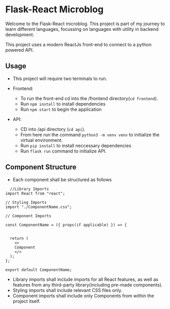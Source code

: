 # Flask-React Microblog
   Welcome to the Flask-React microblog. This project is part of my journey to learn different languages, focussing on languages with utility in backend development. 

   This project uses a modern ReactJs front-end to connect to a python powered API. 

## Usage
  - This project will require two terminals to run. 
  - Frontend: 
      - To run the front-end cd into the /frontend directory(`cd frontend`). 
      - Run `npm install` to install dependencies
      - Run `npm start` to begin the application
  
  - API: 
      - CD into /api directory (`cd api`). 
      - From here run the command `python3 -m venv venv` to initialize the virtual environment. 
      - Run `pip install` to install neccessary dependencies
      - Run `flask run` command to initialize API. 


## Component Structure
  - Each component shall be structured as follows

```
  //Library Imports
import React from "react";

// Styling Imports
import "./ComponentName.css";

// Component Imports

const ComponentName = ({ props(if applicable) }) => {


  return (
    <>
    Component
    </>
  );
};

export default ComponentName;
```
  - Library imports shall include imports for all React features, as well as features from any third-party library(including pre-made components).
  - Styling imports shall include relevant CSS files only.
  - Component imports shall include only Components from within the project itself.